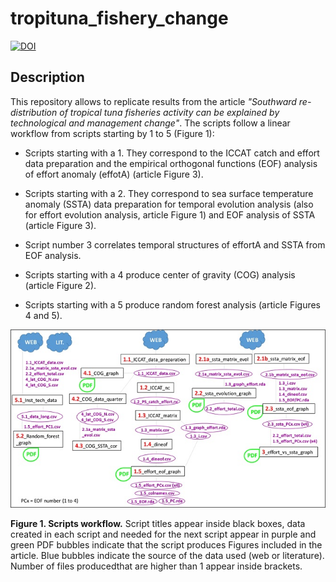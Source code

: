 # tropituna_fishery_change
[![DOI](https://zenodo.org/badge/DOI/10.5281/zenodo.3574095.svg)](https://doi.org/10.5281/zenodo.3574095)

## Description

This repository allows to replicate results from the article *"Southward re-distribution of tropical tuna fisheries activity can be explained by technological and management change"*. The scripts follow a linear workflow from scripts starting by 1 to 5 (Figure 1):

* Scripts starting with a 1. They correspond to the ICCAT catch and effort data preparation and the empirical orthogonal functions (EOF) analysis of effort anomaly (effotA) (article Figure 3).

* Scripts starting with a 2. They correspond to sea surface temperature anomaly (SSTA) data preparation for temporal evolution analysis (also for effort evolution analysis, article Figure 1) and EOF analysis of SSTA (article Figure 3).

* Script number 3 correlates temporal structures of effortA and SSTA from EOF analysis.

* Scripts starting with a 4 produce center of gravity (COG) analysis (article Figure 2).

* Scripts starting with a 5 produce random forest analysis (article Figures 4 and 5).


![](images/outline_scripts.jpg)

**Figure 1. Scripts workflow.** Script titles appear inside black boxes, data created in each script and needed for the next script appear in purple and green PDF bubbles indicate that the script produces Figures included in the article. Blue bubbles indicate the source of the data used (web or literature). Number of files producedthat are higher than 1 appear inside brackets.


